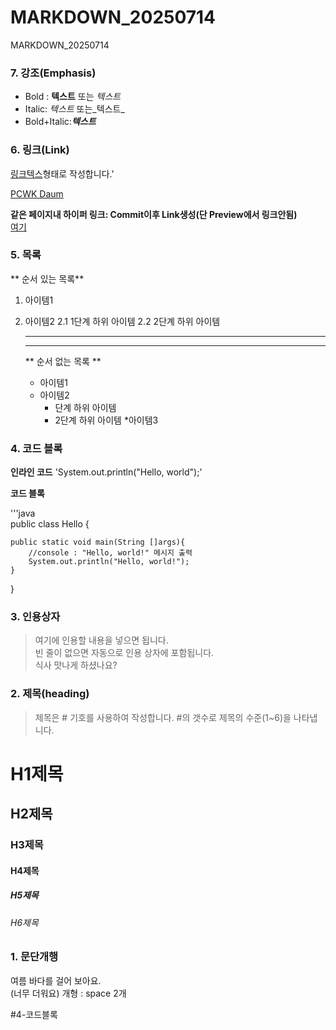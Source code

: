 # MARKDOWN_20250714
MARKDOWN_20250714



### 7. 강조(Emphasis)  
- Bold : **텍스트** 또는 _텍스트_
- Italic: *텍스트* 또는_텍스트_
- Bold+Italic:***텍스트***
  

### 6. 링크(Link)  
[링크텍스](URL)형태로 작성합니다.'  

[PCWK Daum](https://cafe.daum.net/pcwk)  

**같은 페이지내 하이퍼 링크: Commit이후 Link생성(단 Preview에서 링크안됨)**  
[여기](#4-코드블록)  

### 5. 목록
** 순서 있는 목록**
1. 아이템1
2. 아이템2
   2.1 1단계 하위 아이템
   2.2 2단계 하위 아이템

   ---
   ***
   ** 순서 없는 목록 **
   - 아이템1
   + 아이템2
     	- 단계 하위 아이템
     	- 2단계 하위 아이템
     	  *아이템3
     


### 4. 코드 블록
**인라인 코드**
'System.out.println("Hello, world");'  

**코드 블록**

'''java  
public class Hello {

	public static void main(String []args){
		//console : "Hello, world!" 메시지 출력
		System.out.println("Hello, world!");
	}
}

### 3. 인용상자
>여기에 인용할 내용을 넣으면 됩니다.  
>빈 줄이 없으면 자동으로 인용 상자에 포함됩니다.  
>식사 맛나게 하셨나요?

### 2. 제목(heading)
>제목은 # 기호를 사용하여 작성합니다. #의 갯수로 제목의 수준(1~6)을 나타냅니다.
# H1제목
## H2제목
### H3제목
#### H4제목
##### H5제목
###### H6제목

### 1. 문단개행
여름 바다를 걸어 보아요.  
(너무 더워요)
개형 : space 2개  

#4-코드블록

